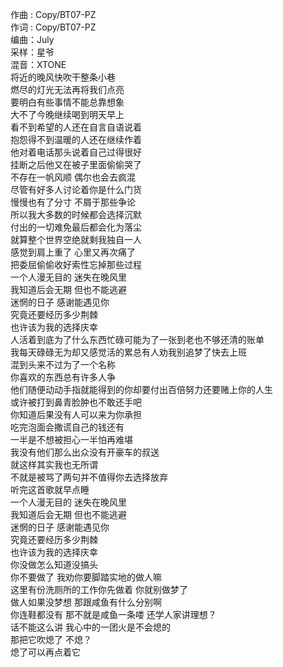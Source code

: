 作曲 : Copy/BT07-PZ  
作词 : Copy/BT07-PZ  
编曲：July  
采样：星爷  
混音：XTONE  
将近的晚风快吹干整条小巷  
燃尽的灯光无法再将我们点亮  
要明白有些事情不能总靠想象  
大不了今晚继续喝到明天早上  
看不到希望的人还在自言自语说着  
抱怨得不到温暖的人还在继续作着  
他对着电话那头说着自己过得很好  
挂断之后他又在被子里面偷偷哭了  
不存在一帆风顺 偶尔也会去疯混  
尽管有好多人讨论着你是什么门货  
慢慢也有了分寸 不屑于那些争论  
所以我大多数的时候都会选择沉默  
付出的一切难免最后都会化为落尘  
就算整个世界空绝就剩我独自一人  
感觉到肩上重了 心里又再次痛了  
把委屈偷偷收好索性忘掉那些过程  
一个人漫无目的 迷失在晚风里  
我知道后会无期 但也不能逃避  
迷惘的日子 感谢能遇见你  
究竟还要经历多少荆棘  
也许该为我的选择庆幸  
人活着到底为了什么东西忙碌可能为了一张到老也不够还清的账单  
我每天碌碌无为却又感觉活的累总有人劝我别追梦了快去上班  
混到头来不过为了一个名称  
你喜欢的东西总有许多人争  
他们随便动动手指就能得到的你却要付出百倍努力还要赌上你的人生  
或许被打到鼻青脸肿也不敢还手吧  
你知道后果没有人可以来为你承担  
吃完泡面会撒谎自己的钱还有  
一半是不想被担心一半怕再难堪  
我没有他们那么出众没有开豪车的叔送  
就这样其实我也无所谓  
不就是被骂了两句并不值得你去选择放弃  
听完这首歌就早点睡  
一个人漫无目的 迷失在晚风里  
我知道后会无期 但也不能逃避  
迷惘的日子 感谢能遇见你  
究竟还要经历多少荆棘  
也许该为我的选择庆幸  
你没做怎么知道没搞头  
你不要做了 我劝你要脚踏实地的做人嘛  
这里有份洗厕所的工作你先做着 你就别做梦了  
做人如果没梦想 那跟咸鱼有什么分别啊  
你连鞋都没有 那不就是咸鱼一条喽 还学人家讲理想？  
话不能这么讲 我心中的一团火是不会熄的  
那把它吹熄了 不熄？  
熄了可以再点着它